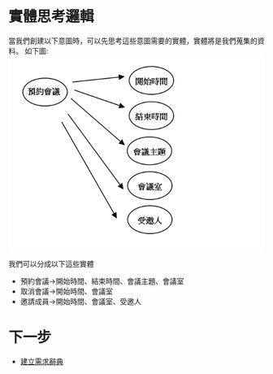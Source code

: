 # 實體思考邏輯
當我們創建以下意圖時，可以先思考這些意圖需要的實體，實體將是我們蒐集的資料。
  如下圖:
![](../../../../images/intro/image003.png)

我們可以分成以下這些實體
- 預約會議->開始時間、結束時間、會議主題、會議室
- 取消會議->開始時間、會議室
- 邀請成員->開始時間、會議室、受邀人

# 下一步
- [建立需求辭典](../../tutorials/intro/dict-create.html)